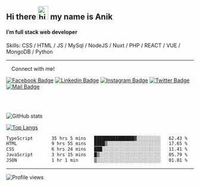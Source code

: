 ## Hi there <img src="https://user-images.githubusercontent.com/1303154/88677602-1635ba80-d120-11ea-84d8-d263ba5fc3c0.gif" width="28px" height="36" alt="hi"> my name is Anik

#### I’m full stack web developer

Skills:  CSS / HTML / JS / MySql / NodeJS / Nuxt / PHP / REACT / VUE / MongoDB / Python


---

&emsp;Connect with me!

<a href="https://www.facebook.com/anik.aritro" target="_blank">![Facebook Badge](https://img.shields.io/badge/Facebook-1877F2?style=for-the-badge&logo=facebook&logoColor=white)</a> [![Linkedin Badge](https://img.shields.io/badge/LinkedIn-0077B5?style=for-the-badge&logo=linkedin&logoColor=white)](https://www.linkedin.com/in/anik-hossain-dev) [![Instagram Badge](https://img.shields.io/badge/Instagram-E4405F?style=for-the-badge&logo=instagram&logoColor=white)](https://www.instagram.com/aritro.anik) [![Twitter Badge](https://img.shields.io/badge/Twitter-1DA1F2?style=for-the-badge&logo=twitter&logoColor=white)](https://twitter.com/AritroAnik) [![Mail Badge](https://img.shields.io/badge/Gmail-D14836?style=for-the-badge&logo=gmail&logoColor=white)](mailto:anik.wdev@gmail.com)

</br>
</br>


![GitHub stats](https://github-readme-stats.vercel.app/api?username=anik-hossain&show_icons=true&theme=monokai)

[![Top Langs](https://github-readme-stats.vercel.app/api/top-langs/?username=anik-hossain&layout=compact&theme=monokai)](https://github.com/anik-hossain)

<!--START_SECTION:waka-->

```txt
TypeScript       35 hrs 5 mins   ███████████████▓░░░░░░░░░   62.43 %
HTML             9 hrs 55 mins   ████▒░░░░░░░░░░░░░░░░░░░░   17.65 %
CSS              6 hrs 24 mins   ███░░░░░░░░░░░░░░░░░░░░░░   11.41 %
JavaScript       3 hrs 15 mins   █▒░░░░░░░░░░░░░░░░░░░░░░░   05.79 %
JSON             1 hr 1 min      ▒░░░░░░░░░░░░░░░░░░░░░░░░   01.81 %
```

<!--END_SECTION:waka-->
---

![Profile views](https://gpvc.arturio.dev/anik-hossain)  
